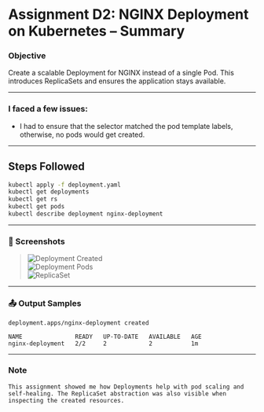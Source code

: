 # Assignment D2: NGINX Deployment on Kubernetes – Summary

### Objective

Create a scalable Deployment for NGINX instead of a single Pod. This introduces ReplicaSets and ensures the application stays available.

---

### I faced a few issues:

- I had to ensure that the selector matched the pod template labels, otherwise, no pods would get created.

---

## Steps Followed

```bash
kubectl apply -f deployment.yaml
kubectl get deployments
kubectl get rs
kubectl get pods
kubectl describe deployment nginx-deployment
```

---

### 📸 Screenshots

> ![Deployment Created](./images/d2-deployment-created.png)  
> ![Deployment Pods](./images/d2-pods.png)  
> ![ReplicaSet](./images/d2-replicaset.png)

---

### 📤 Output Samples

```
deployment.apps/nginx-deployment created

NAME               READY   UP-TO-DATE   AVAILABLE   AGE
nginx-deployment   2/2     2            2           1m
```

---

### Note

```
This assignment showed me how Deployments help with pod scaling and self-healing. The ReplicaSet abstraction was also visible when inspecting the created resources.
```
